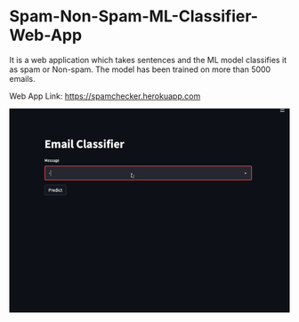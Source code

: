 # Spam-Non-Spam-ML-Classifier-Web-App
It is a web application which takes sentences and the ML model classifies it as spam or Non-spam. The model has been trained on more than 5000 emails.

Web App Link: https://spamchecker.herokuapp.com

<img src='spamchecker.gif' title='Video Walkthrough' width='' alt='Video Walkthrough' />

